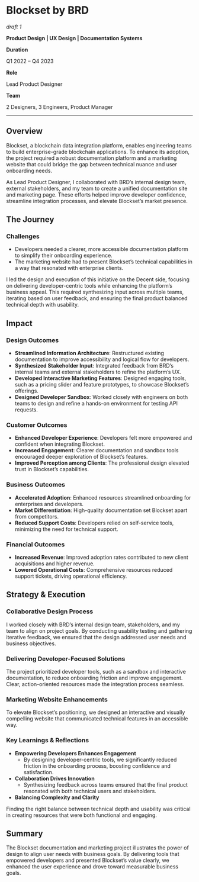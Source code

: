 # Blockset by BRD

*draft 1*

**Product Design | UX Design | Documentation Systems**

**Duration**

Q1 2022 – Q4 2023

**Role**

Lead Product Designer

**Team**

2 Designers, 3 Engineers, Product Manager

---

## **Overview**

Blockset, a blockchain data integration platform, enables engineering teams to build enterprise-grade blockchain applications. To enhance its adoption, the project required a robust documentation platform and a marketing website that could bridge the gap between technical nuance and user onboarding needs.

As Lead Product Designer, I collaborated with BRD’s internal design team, external stakeholders, and my team to create a unified documentation site and marketing page. These efforts helped improve developer confidence, streamline integration processes, and elevate Blockset’s market presence.

## **The Journey**

### Challenges

- Developers needed a clearer, more accessible documentation platform to simplify their onboarding experience.
- The marketing website had to present Blockset’s technical capabilities in a way that resonated with enterprise clients.

I led the design and execution of this initiative on the Decent side, focusing on delivering developer-centric tools while enhancing the platform’s business appeal. This required synthesizing input across multiple teams, iterating based on user feedback, and ensuring the final product balanced technical depth with usability.

## **Impact**

### **Design Outcomes**

- **Streamlined Information Architecture**: Restructured existing documentation to improve accessibility and logical flow for developers.
- **Synthesized Stakeholder Input**: Integrated feedback from BRD’s internal teams and external stakeholders to refine the platform’s UX.
- **Developed Interactive Marketing Features**: Designed engaging tools, such as a pricing slider and feature prototypes, to showcase Blockset’s offerings.
- **Designed Developer Sandbox**: Worked closely with engineers on both teams to design and refine a hands-on environment for testing API requests.

### **Customer Outcomes**

- **Enhanced Developer Experience**: Developers felt more empowered and confident when integrating Blockset.
- **Increased Engagement**: Clearer documentation and sandbox tools encouraged deeper exploration of Blockset’s features.
- **Improved Perception among Clients**: The professional design elevated trust in Blockset’s capabilities.

### **Business Outcomes**

- **Accelerated Adoption**: Enhanced resources streamlined onboarding for enterprises and developers.
- **Market Differentiation**: High-quality documentation set Blockset apart from competitors.
- **Reduced Support Costs**: Developers relied on self-service tools, minimizing the need for technical support.

### **Financial Outcomes**

- **Increased Revenue**: Improved adoption rates contributed to new client acquisitions and higher revenue.
- **Lowered Operational Costs**: Comprehensive resources reduced support tickets, driving operational efficiency.

## **Strategy & Execution**

### **Collaborative Design Process**

I worked closely with BRD’s internal design team, stakeholders, and my team to align on project goals. By conducting usability testing and gathering iterative feedback, we ensured that the design addressed user needs and business objectives.

### **Delivering Developer-Focused Solutions**

The project prioritized developer tools, such as a sandbox and interactive documentation, to reduce onboarding friction and improve engagement. Clear, action-oriented resources made the integration process seamless.

### **Marketing Website Enhancements**

To elevate Blockset’s positioning, we designed an interactive and visually compelling website that communicated technical features in an accessible way.

### **Key Learnings & Reflections**

- **Empowering Developers Enhances Engagement**
    - By designing developer-centric tools, we significantly reduced friction in the onboarding process, boosting confidence and satisfaction.
- **Collaboration Drives Innovation**
    - Synthesizing feedback across teams ensured that the final product resonated with both technical users and stakeholders.
- **Balancing Complexity and Clarity**

Finding the right balance between technical depth and usability was critical in creating resources that were both functional and engaging.

## **Summary**

The Blockset documentation and marketing project illustrates the power of design to align user needs with business goals. By delivering tools that empowered developers and presented Blockset’s value clearly, we enhanced the user experience and drove toward measurable business goals.